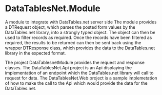 # DataTablesNet.Module
A module to integrate with DataTables.net server side
The module provides a DTRequest object, which parses the posted form values by the DataTables.net library, into a strongly typed object. The object can then be used to filter records as required.
Once the records have been filtered as required, the results to be returned can then be sent back using the wrapper DTResponse class, which provides the data to the DataTables.net library in the expected 
format.

The project DataTablesnetModule provides the request and response classes.
The DataTablesNet.Api project is an Api displaying the implementation of an endpoint which the DataTables.net library will call to request for data.
The DataTablesNet.Web project is a sample implemetation of how to make the call to the Api which would provide the data for the DataTables.net.
